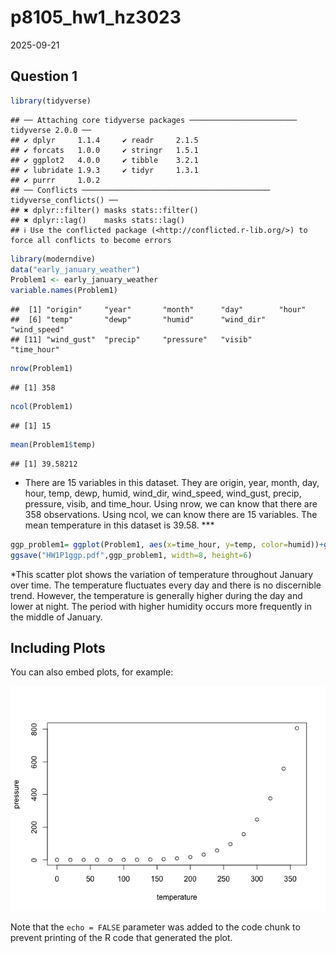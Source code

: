 p8105_hw1_hz3023
================
2025-09-21

## Question 1

``` r
library(tidyverse)
```

    ## ── Attaching core tidyverse packages ──────────────────────── tidyverse 2.0.0 ──
    ## ✔ dplyr     1.1.4     ✔ readr     2.1.5
    ## ✔ forcats   1.0.0     ✔ stringr   1.5.1
    ## ✔ ggplot2   4.0.0     ✔ tibble    3.2.1
    ## ✔ lubridate 1.9.3     ✔ tidyr     1.3.1
    ## ✔ purrr     1.0.2     
    ## ── Conflicts ────────────────────────────────────────── tidyverse_conflicts() ──
    ## ✖ dplyr::filter() masks stats::filter()
    ## ✖ dplyr::lag()    masks stats::lag()
    ## ℹ Use the conflicted package (<http://conflicted.r-lib.org/>) to force all conflicts to become errors

``` r
library(moderndive)
data("early_january_weather")
Problem1 <- early_january_weather
variable.names(Problem1)
```

    ##  [1] "origin"     "year"       "month"      "day"        "hour"      
    ##  [6] "temp"       "dewp"       "humid"      "wind_dir"   "wind_speed"
    ## [11] "wind_gust"  "precip"     "pressure"   "visib"      "time_hour"

``` r
nrow(Problem1)
```

    ## [1] 358

``` r
ncol(Problem1)
```

    ## [1] 15

``` r
mean(Problem1$temp)
```

    ## [1] 39.58212

- There are 15 variables in this dataset. They are origin, year, month,
  day, hour, temp, dewp, humid, wind_dir, wind_speed, wind_gust, precip,
  pressure, visib, and time_hour. Using nrow, we can know that there are
  358 observations. Using ncol, we can know there are 15 variables. The
  mean temperature in this dataset is 39.58. \*\*\*

``` r
ggp_problem1= ggplot(Problem1, aes(x=time_hour, y=temp, color=humid))+geom_point()
ggsave("HW1P1ggp.pdf",ggp_problem1, width=8, height=6)
```

\*This scatter plot shows the variation of temperature throughout
January over time. The temperature fluctuates every day and there is no
discernible trend. However, the temperature is generally higher during
the day and lower at night. The period with higher humidity occurs more
frequently in the middle of January.

## Including Plots

You can also embed plots, for example:

![](p8105_hw1_hz3023_files/figure-gfm/pressure-1.png)<!-- -->

Note that the `echo = FALSE` parameter was added to the code chunk to
prevent printing of the R code that generated the plot.
